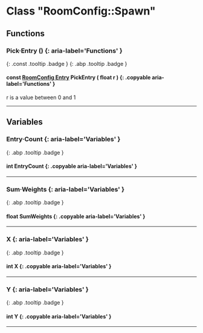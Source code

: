 # Class "RoomConfig::Spawn"
## Functions
### Pick·Entry () {: aria-label='Functions' }
[ ](#){: .const .tooltip .badge } [ ](#){: .abp .tooltip .badge }
#### const [RoomConfig Entry](../RoomConfig_Entry) PickEntry ( float r ) {: .copyable aria-label='Functions' }
r is a value between 0 and 1 
___ 
## Variables
### Entry·Count {: aria-label='Variables' }
[ ](#){: .abp .tooltip .badge }
#### int EntryCount  {: .copyable aria-label='Variables' }

___ 
### Sum·Weights {: aria-label='Variables' }
[ ](#){: .abp .tooltip .badge }
#### float SumWeights  {: .copyable aria-label='Variables' }

___ 
### X {: aria-label='Variables' }
[ ](#){: .abp .tooltip .badge }
#### int X  {: .copyable aria-label='Variables' }

___ 
### Y {: aria-label='Variables' }
[ ](#){: .abp .tooltip .badge }
#### int Y  {: .copyable aria-label='Variables' }

___ 
